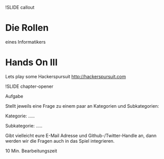 !SLIDE callout

# Die Rollen

eines Informatikers

# Hands On III

Lets play some Hackerspursuit http://hackerspursuit.com

!SLIDE chapter-opener

Aufgabe

Stellt jeweils eine Frage zu einem paar an Kategorien und Subkategorien:

Kategorie: .....

Subkategorie: .....

Gibt vielleicht eure E-Mail Adresse und Github-/Twitter-Handle an, dann werden wir die Fragen auch in das Spiel integrieren.

10 Min. Bearbeitungszeit
